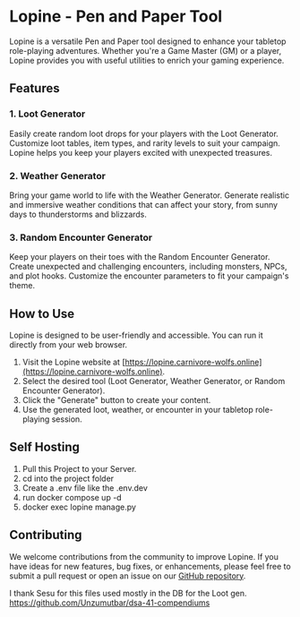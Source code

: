 # Lopine - Pen and Paper Tool

Lopine is a versatile Pen and Paper tool designed to enhance your tabletop role-playing adventures. Whether you're a Game Master (GM) or a player, Lopine provides you with useful utilities to enrich your gaming experience.

## Features

### 1. Loot Generator
Easily create random loot drops for your players with the Loot Generator. Customize loot tables, item types, and rarity levels to suit your campaign. Lopine helps you keep your players excited with unexpected treasures.

### 2. Weather Generator
Bring your game world to life with the Weather Generator. Generate realistic and immersive weather conditions that can affect your story, from sunny days to thunderstorms and blizzards.

### 3. Random Encounter Generator
Keep your players on their toes with the Random Encounter Generator. Create unexpected and challenging encounters, including monsters, NPCs, and plot hooks. Customize the encounter parameters to fit your campaign's theme.

## How to Use

Lopine is designed to be user-friendly and accessible. You can run it directly from your web browser.

1. Visit the Lopine website at [https://lopine.carnivore-wolfs.online](https://lopine.carnivore-wolfs.online).
2. Select the desired tool (Loot Generator, Weather Generator, or Random Encounter Generator).
3. Click the "Generate" button to create your content. 
4. Use the generated loot, weather, or encounter in your tabletop role-playing session.

## Self Hosting

1. Pull this Project to your Server.
2. cd into the project folder
3. Create a .env file like the .env.dev
4. run docker compose up -d
5. docker exec lopine manage.py 

## Contributing

We welcome contributions from the community to improve Lopine. If you have ideas for new features, bug fixes, or enhancements, please feel free to submit a pull request or open an issue on our [GitHub repository](https://github.com/KjellWolf/lopine).

I thank Sesu for this files used mostly in the DB for the Loot gen.
https://github.com/Unzumutbar/dsa-41-compendiums
<!--
## License

This project is licensed under the [MIT License](LICENSE), which means you are free to use, modify, and distribute Lopine for your tabletop role-playing games.

Enjoy your adventures with Lopine, and may your campaigns be filled with excitement and creativity!
-->